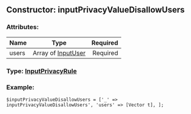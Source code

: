 ## Constructor: inputPrivacyValueDisallowUsers  

### Attributes:

| Name     |    Type       | Required |
|----------|:-------------:|---------:|
|users|Array of [InputUser](../types/InputUser.md) | Required|


### Type: [InputPrivacyRule](../types/InputPrivacyRule.md)

### Example:


```
$inputPrivacyValueDisallowUsers = ['_' => inputPrivacyValueDisallowUsers', 'users' => [Vector t], ];
```